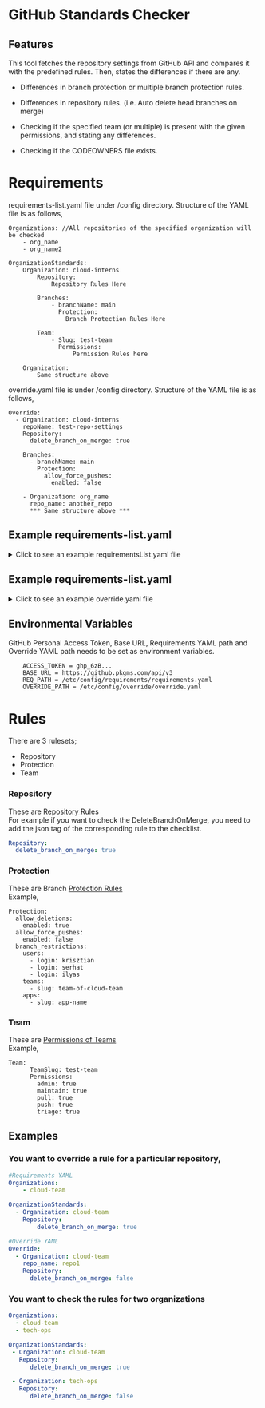 # GitHub Standards Checker

## Features
This tool fetches the repository settings from GitHub API and compares it with the predefined rules. Then, states the differences if there are any.

- Differences in branch protection or multiple branch protection rules.

- Differences in repository rules. (i.e. Auto delete head branches on merge)

- Checking if the specified team (or multiple) is present with the given permissions, and stating any differences.

- Checking if the CODEOWNERS file exists.

# Requirements

requirements-list.yaml file under /config directory. Structure of the YAML file is as follows,
```
Organizations: //All repositories of the specified organization will be checked
    - org_name
    - org_name2

OrganizationStandards:
    Organization: cloud-interns
        Repository:
            Repository Rules Here

        Branches:
            - branchName: main
              Protection:
                Branch Protection Rules Here

        Team:
            - Slug: test-team
              Permissions:
                  Permission Rules here

    Organization:
        Same structure above

```

override.yaml file is under /config directory. Structure of the YAML file is as follows,

```
Override:
  - Organization: cloud-interns
    repoName: test-repo-settings
    Repository:
      delete_branch_on_merge: true

    Branches:
      - branchName: main
        Protection:
          allow_force_pushes:
            enabled: false

    - Organization: org_name
      repo_name: another_repo
      *** Same structure above ***

```

## Example requirements-list.yaml

<details>
  <summary>Click to see an example requirementsList.yaml file</summary>
  
  ### Example:
  ```yaml
    Organizations:
      - cloud-interns

    OrganizationStandards:
      - Organization: cloud-interns
      
        Repository:
          delete_branch_on_merge: false
          allow_rebase_merge: false

        Team:
          - Slug: test-team
            Permissions:
              admin: false
              maintain: true
              pull: true
              push: false
              triage: true
      
          - Slug: another-team
            Permissions:
              admin: false
              maintain: true
              pull: true
              push: false
              triage: true
                  

        Branches:
          - branchName: main
            Protection:
              allow_deletions:
                enabled: false
              enforce_admins:
                url: asd123
                enabled: true
              allow_force_pushes:
                enabled: true

          - branchName: deneme
            Protection:
              allow_force_pushes:
                enabled: false
              

  ```
</details>


## Example requirements-list.yaml

<details>
  <summary>Click to see an example override.yaml file</summary>

    ```
    Override:
      - Organization: cloud-interns
        repoName: test-repo-settings
        Repository:
          delete_branch_on_merge: true

        Branches:
          - branchName: main
            Protection:
              enforce_admins:
                url: isthisworks
              allow_force_pushes:
                enabled: false
              allow_deletions:
                enabled: true

  
    ```
  </details>

## Environmental Variables

GitHub Personal Access Token, Base URL, Requirements YAML path and Override YAML path needs to be set as environment variables.
```
    ACCESS_TOKEN = ghp_6zB...
    BASE_URL = https://github.pkgms.com/api/v3
    REQ_PATH = /etc/config/requirements/requirements.yaml
    OVERRIDE_PATH = /etc/config/override/override.yaml
```

# Rules
There are 3 rulesets;
  - Repository
  - Protection
  - Team

### Repository
These are [Repository Rules](https://pkg.go.dev/github.com/google/go-github/v45/github#Repository)  
For example if you want to check the DeleteBranchOnMerge, you need to add the json tag of the corresponding rule to the checklist.
```yaml
Repository:
  delete_branch_on_merge: true
```

### Protection
These are Branch [Protection Rules](https://pkg.go.dev/github.com/google/go-github/v45/github#Protection)  
Example,
```
Protection:
  allow_deletions:
    enabled: true
  allow_force_pushes:
    enabled: false
  branch_restrictions:
    users:
      - login: krisztian
      - login: serhat
      - login: ilyas
    teams:
      - slug: team-of-cloud-team
    apps:
      - slug: app-name
```

### Team
These are [Permissions of Teams](https://pkg.go.dev/github.com/google/go-github/v45/github#Team)  
Example,
```
Team:
      TeamSlug: test-team
      Permissions:
        admin: true
        maintain: true
        pull: true
        push: true
        triage: true
```
## Examples


### You want to override a rule for a particular repository,

```yaml
#Requirements YAML
Organizations:
    - cloud-team

OrganizationStandards:
  - Organization: cloud-team
    Repository:
        delete_branch_on_merge: true

#Override YAML
Override:
  - Organization: cloud-team
    repo_name: repo1
    Repository:
      delete_branch_on_merge: false

```

### You want to check the rules for two organizations
```yaml
Organizations:
  - cloud-team
  - tech-ops

OrganizationStandards:
 - Organization: cloud-team
   Repository:
      delete_branch_on_merge: true

 - Organization: tech-ops
   Repository:
      delete_branch_on_merge: false
```


